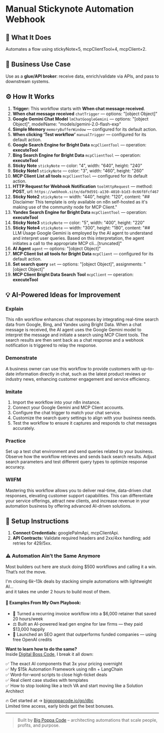 # Manual Stickynote Automation Webhook
  ## 🚀 What It Does
  Automates a flow using stickyNote×5, mcpClientTool×4, mcpClient×2.
  
  ## 💼 Business Use Case
  Use as a **glue/API broker**: receive data, enrich/validate via APIs, and pass to downstream systems.
  
  ## ⚙️ How It Works
  1. **Trigger:** This workflow starts with **When chat message received**.
  2. **When chat message received** `chatTrigger` — options: "[object Object]"
3. **Google Gemini Chat Model** `lmChatGoogleGemini` — options: "[object Object]", modelName: "models/gemini-2.0-flash-exp"
4. **Simple Memory** `memoryBufferWindow` — configured for its default action.
5. **When clicking ‘Test workflow’** `manualTrigger` — configured for its default action.
6. **Google Search Engine for Bright Data** `mcpClientTool` — operation: **executeTool**
7. **Bing Search Engine for Bright Data** `mcpClientTool` — operation: **executeTool**
8. **Sticky Note** `stickyNote` — color: "4", width: "640", height: "240"
9. **Sticky Note1** `stickyNote` — color: "3", width: "460", height: "260"
10. **MCP Client List all tools** `mcpClientTool` — configured for its default action.
11. **HTTP Request for Webhook Notification** `toolHttpRequest` — method: **POST**, url: `https://webhook.site/daf9d591-a130-4010-b1d3-0c66f8fcf467`
12. **Sticky Note2** `stickyNote` — width: "440", height: "120", content: "## Disclaimer
This template is only available on n8n self-hosted as it's making use of the community node for MCP Client."
13. **Yandex Search Engine for Bright Data** `mcpClientTool` — operation: **executeTool**
14. **Sticky Note3** `stickyNote` — color: "5", width: "400", height: "220"
15. **Sticky Note4** `stickyNote` — width: "300", height: "180", content: "## LLM Usage
Google Gemini is employed by the AI agent to understand and interpret user queries. Based on this interpretation, the agent initiates a call to the appropriate MCP cli…[truncated]"
16. **AI Agent** `agent` — options: "[object Object]"
17. **MCP Client list all tools for Bright Data** `mcpClient` — configured for its default action.
18. **Set search query** `set` — options: "[object Object]", assignments: "[object Object]"
19. **MCP Client Bright Data Search Tool** `mcpClient` — operation: **executeTool**
  
  ## 💡 AI-Powered Ideas for Improvement
  ### Explain
This n8n workflow enhances chat responses by integrating real-time search data from Google, Bing, and Yandex using Bright Data. When a chat message is received, the AI agent uses the Google Gemini model to interpret the message and initiate a search using MCP Client tools. The search results are then sent back as a chat response and a webhook notification is triggered to relay the response.

### Demonstrate
A business owner can use this workflow to provide customers with up-to-date information directly in chat, such as the latest product reviews or industry news, enhancing customer engagement and service efficiency.

### Imitate
1. Import the workflow into your n8n instance.
2. Connect your Google Gemini and MCP Client accounts.
3. Configure the chat trigger to match your chat service.
4. Customize the search query settings to align with your business needs.
5. Test the workflow to ensure it captures and responds to chat messages accurately.

### Practice
Set up a test chat environment and send queries related to your business. Observe how the workflow retrieves and sends back search results. Adjust search parameters and test different query types to optimize response accuracy.

### WIIFM
Mastering this workflow allows you to deliver real-time, data-driven chat responses, elevating customer support capabilities. This can differentiate your service offerings, attract new clients, and increase revenue in your automation business by offering advanced AI-driven solutions.
  
  ## 🔧 Setup Instructions
  1. **Connect Credentials:** googlePalmApi, mcpClientApi.
2. **API Contracts:** Validate required headers and 2xx/4xx handling; add retries for 429/5xx.
  
### ⚠️ Automation Ain’t the Same Anymore

Most builders out here are stuck doing $500 workflows and calling it a win.  
That’s not the move.  

I'm closing $6k–$13k deals by stacking simple automations with lightweight AI...  
and it takes me under 2 hours to build most of them.

#### 🧠 Examples From My Own Playbook:
- 🔁 Turned a recurring invoice workflow into a $6,000 retainer that saved 20 hours/week  
- ⚖️ Built an AI-powered lead gen engine for law firms — they paid $13,000 happily  
- 🚀 Launched an SEO agent that outperforms funded companies — using free OpenAI credits  

**Want to learn how to do the same?**  
Inside [Digital Boss Code](https://bigpoppacode.io/go/dbc), I break it all down:

✅ The exact AI components that 3x your pricing overnight  
✅ My $15k Automation Framework using n8n + LangChain  
✅ Word-for-word scripts to close high-ticket deals  
✅ Real client case studies with templates  
✅ How to stop looking like a tech VA and start moving like a Solution Architect  

🔥 Get started at → [bigpoppacode.io/go/dbc](https://bigpoppacode.io/go/dbc)  
Limited time access, early birds get the best bonuses.

---
> Built by [Big Poppa Code](https://bigpoppacode.io) – architecting automations that scale people, profits, and purpose.
  